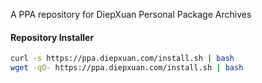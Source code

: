 A PPA repository for DiepXuan Personal Package Archives

#### Repository Installer

```bash
curl -s https://ppa.diepxuan.com/install.sh | bash
wget -qO- https://ppa.diepxuan.com/install.sh | bash
```
